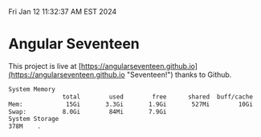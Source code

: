 Fri Jan 12 11:32:37 AM EST 2024

# Angular Seventeen


This project is live at [https://angularseventeen.github.io](https://angularseventeen.github.io "Seventeen!") thanks to Github.

```bash
System Memory
               total        used        free      shared  buff/cache   available
Mem:            15Gi       3.3Gi       1.9Gi       527Mi        10Gi        11Gi
Swap:          8.0Gi        84Mi       7.9Gi
System Storage
378M	.
```
